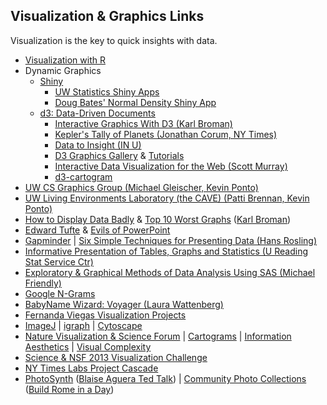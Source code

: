 ## Visualization & Graphics Links

Visualization is the key to quick insights with data.

-   [Visualization with R](visualize.md)
-   Dynamic Graphics
    -   [Shiny](http://shinyapps.io)
        -   [UW Statistics Shiny Apps](http://www.stat.wisc.edu/shiny/)
        -   [Doug Bates' Normal Density Shiny
            App](https://bates.shinyapps.io/normalDensity)
    -   [d3: Data-Driven Documents](http://d3js.org)
        -   [Interactive Graphics With D3 (Karl
            Broman)](http://www.biostat.wisc.edu/~kbroman/presentations/InteractiveGraphs3/)
        -   [Kepler's Tally of Planets (Jonathan Corum, NY
            Times)](http://www.nytimes.com/interactive/science/space/keplers-tally-of-planets.html?smid=tw-share&_r=0)
        -   [Data to Insight (IN U)](http://d2i.indiana.edu/)
        -   [D3 Graphics
            Gallery](https://github.com/mbostock/d3/wiki/Gallery) &
            [Tutorials](https://github.com/mbostock/d3/wiki/Tutorials)
        -   [Interactive Data Visualization for the Web (Scott
            Murray)](http://alignedleft.com/tutorials/d3/)
        -   [d3-cartogram](https://github.com/shawnbot/d3-cartogram)
-   [UW CS Graphics Group (Michael Gleischer, Kevin
    Ponto)](http://graphics.cs.wisc.edu/)
-   [UW Living Environments Laboratory (the CAVE) (Patti Brennan, Kevin
    Ponto)](http://wid.wisc.edu/research/lel/)
-   [How to Display Data
    Badly](http://www.biostat.wisc.edu/~kbroman/presentations/graphs_uwpath2012.pptx)
    & [Top 10 Worst
    Graphs](http://www.biostat.wisc.edu/~kbroman/topten_worstgraphs/)
    ([Karl Broman](http://www.biostat.wisc.edu/~kbroman/presentations))
-   [Edward Tufte](http://www.edwardtufte.com/tufte/) & [Evils of
    PowerPoint](http://www.thejuryexpert.com/2011/11/a-necessary-evil-edward-tufte-and-making-the-best-of-powerpoint/)
-   [Gapminder](http://www.gapminder.org/) | [Six Simple Techniques for
    Presenting Data (Hans
    Rosling)](http://sixminutes.dlugan.com/six-simple-techniques-for-presenting-data-hans-rosling-ted-2006/)
-   [Informative Presentation of Tables, Graphs and Statistics (U
    Reading Stat Service
    Ctr)](http://www.reading.ac.uk/ssc/n/resources/Docs/PresentationOfTablesGraphsAndStatistics.pdf)
-   [Exploratory & Graphical Methods of Data Analysis Using SAS (Michael
    Friendly)](http://www.datavis.ca/courses/eda/)
-   [Google N-Grams](https://books.google.com/ngrams)
-   [BabyName Wizard: Voyager (Laura
    Wattenberg)](http://www.babynamewizard.com/voyager#)
-   [Fernanda Viegas Visualization
    Projects](http://fernandaviegas.com/projects.html)
-   [ImageJ](http://rsbweb.nih.gov/ij/) |
    [igraph](http://igraph.sourceforge.net/) |
    [Cytoscape](http://www.cytoscape.org/)
-   [Nature Visualization & Science
    Forum](http://network.nature.com/groups/scivis) |
    [Cartograms](http://en.wikipedia.org/wiki/Cartogram) | [Information
    Aesthetics](http://infosthetics.com/) | [Visual
    Complexity](http://www.visualcomplexity.com/)
-   [Science & NSF 2013 Visualization
    Challenge](http://m.sciencemag.org/content/343/6171/600.full)
-   [NY Times Labs Project
    Cascade](http://nytlabs.com/projects/cascade.html)
-   [PhotoSynth](https://photosynth.net/) ([Blaise Aguera Ted
    Talk](http://www.ted.com/talks/blaise_aguera_y_arcas_demos_photosynth))
    | [Community Photo
    Collections](http://grail.cs.washington.edu/projects/cpc/) ([Build
    Rome in a Day](http://grail.cs.washington.edu/rome/))
